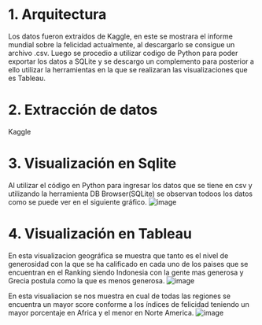 # 1. Arquitectura
Los datos fueron extraídos de Kaggle, en este se mostrara el informe mundial sobre la felicidad actualmente, al descargarlo se consigue un archivo .csv. Luego se procedio a utilizar codigo de Python para poder exportar los datos a SQLite y se descargo un complemento para posterior a ello utilizar la herramientas en la que se realizaran las visualizaciones que es Tableau.

# 2. Extracción de datos
Kaggle

# 3. Visualización en Sqlite 
Al utilizar el código en Python para ingresar los datos que se tiene en csv y utilizando la herramienta DB Browser(SQLite) se observan todoos los datos como se puede ver en el siguiente gráfico.
![image](https://user-images.githubusercontent.com/58036212/132585231-a887bbde-915f-4771-94eb-49a6d167170a.png)

# 4. Visualización en Tableau
En esta visualizacion geográfica se muestra que tanto es el nivel de generosidad con la que se ha calificado en cada uno de los paises que se encuentran en el Ranking siendo Indonesia con la gente mas generosa y Grecia postula como la que es menos generosa.
![image](https://user-images.githubusercontent.com/58036212/132585749-d9a0d850-c669-4793-b87e-52b5392d934b.png)

En esta visualiacion se nos muestra en cual de todas las regiones se encuentra un mayor score conforme a los índices de felicidad teniendo un mayor porcentaje en Africa y el menor en Norte America.
![image](https://user-images.githubusercontent.com/58036212/132587342-58026550-1afe-48a4-896a-1537be4185e9.png)
